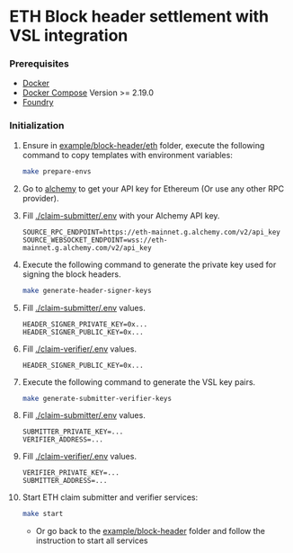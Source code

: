 # ETH Block header settlement with VSL integration

### Prerequisites

- [Docker](https://docs.docker.com/get-docker/)
- [Docker Compose](https://docs.docker.com/compose/install/) Version >= 2.19.0
- [Foundry](https://book.getfoundry.sh/getting-started/installation.html)

### Initialization

1. Ensure in [example/block-header/eth](./) folder, execute the following command to copy templates with environment variables:

   ```bash
   make prepare-envs
   ```

2. Go to [alchemy](https://www.alchemy.com) to get your API key for Ethereum (Or use any other RPC provider).

3. Fill [./claim-submitter/.env](./claim-submitter/.env) with your Alchemy API key.

   ```env
   SOURCE_RPC_ENDPOINT=https://eth-mainnet.g.alchemy.com/v2/api_key
   SOURCE_WEBSOCKET_ENDPOINT=wss://eth-mainnet.g.alchemy.com/v2/api_key
   ```

4. Execute the following command to generate the private key used for signing the block headers.

   ```bash
   make generate-header-signer-keys
   ```

5. Fill [./claim-submitter/.env](./claim-submitter/.env) values.

   ```env
   HEADER_SIGNER_PRIVATE_KEY=0x...
   HEADER_SIGNER_PUBLIC_KEY=0x...
   ```

6. Fill [./claim-verifier/.env](./claim-verifier/.env) values.

   ```env
   HEADER_SIGNER_PUBLIC_KEY=0x...
   ```

7. Execute the following command to generate the VSL key pairs.

   ```bash
   make generate-submitter-verifier-keys
   ```

8. Fill [./claim-submitter/.env](./claim-submitter/.env) values.

   ```env
   SUBMITTER_PRIVATE_KEY=...
   VERIFIER_ADDRESS=...
   ```

9. Fill [./claim-verifier/.env](./claim-verifier/.env) values.

   ```env
   VERIFIER_PRIVATE_KEY=...
   SUBMITTER_ADDRESS=...
   ```

10. Start ETH claim submitter and verifier services:

    ```bash
    make start
    ```

    - Or go back to the [example/block-header](../README.md) folder and follow the instruction to start all services
